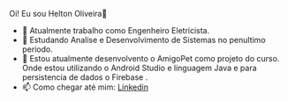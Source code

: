 Oi! Eu sou Helton Oliveira👋

<!--
**HeltonEng/HeltonEng** is a ✨ _special_ ✨ repository because its `README.md` (this file) appears on your GitHub profile.
-->

- 🔭 Atualmente trabalho como Engenheiro Eletricista.
- 🌱 Estudando Analise e Desenvolvimento de Sistemas no penultimo periodo.
- 👯 Estou atualmente desenvolvento o AmigoPet como projeto do curso.
  Onde estou utilizando o Android Studio e linguagem Java e para persistencia de dados o Firebase .
- 📫 Como chegar até mim: <a href="https://br.linkedin.com/in/helton-oliveira-ba25577a">Linkedin</a>

